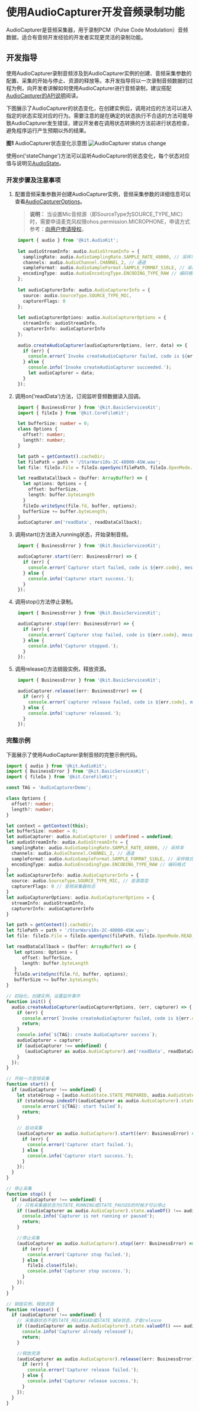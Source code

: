 # 使用AudioCapturer开发音频录制功能

AudioCapturer是音频采集器，用于录制PCM（Pulse Code Modulation）音频数据，适合有音频开发经验的开发者实现更灵活的录制功能。

## 开发指导

使用AudioCapturer录制音频涉及到AudioCapturer实例的创建、音频采集参数的配置、采集的开始与停止、资源的释放等。本开发指导将以一次录制音频数据的过程为例，向开发者讲解如何使用AudioCapturer进行音频录制，建议搭配[AudioCapturer的API说明](../../reference/apis-audio-kit/js-apis-audio.md#audiocapturer8)阅读。

下图展示了AudioCapturer的状态变化，在创建实例后，调用对应的方法可以进入指定的状态实现对应的行为。需要注意的是在确定的状态执行不合适的方法可能导致AudioCapturer发生错误，建议开发者在调用状态转换的方法前进行状态检查，避免程序运行产生预期以外的结果。

**图1** AudioCapturer状态变化示意图
![AudioCapturer status change](figures/audiocapturer-status-change.png)

使用on('stateChange')方法可以监听AudioCapturer的状态变化，每个状态对应值与说明见[AudioState](../../reference/apis-audio-kit/js-apis-audio.md#audiostate8)。

### 开发步骤及注意事项

1. 配置音频采集参数并创建AudioCapturer实例，音频采集参数的详细信息可以查看[AudioCapturerOptions](../../reference/apis-audio-kit/js-apis-audio.md#audiocaptureroptions8)。
   
   > **说明：**
   > 当设置Mic音频源（即SourceType为SOURCE_TYPE_MIC）时，需要申请麦克风权限ohos.permission.MICROPHONE，申请方式参考：[向用户申请授权](../../security/AccessToken/request-user-authorization.md)。
     
   ```ts
    import { audio } from '@kit.AudioKit';
    
    let audioStreamInfo: audio.AudioStreamInfo = {
      samplingRate: audio.AudioSamplingRate.SAMPLE_RATE_48000, // 采样率
      channels: audio.AudioChannel.CHANNEL_2, // 通道
      sampleFormat: audio.AudioSampleFormat.SAMPLE_FORMAT_S16LE, // 采样格式
      encodingType: audio.AudioEncodingType.ENCODING_TYPE_RAW // 编码格式
    };
    
    let audioCapturerInfo: audio.AudioCapturerInfo = {
      source: audio.SourceType.SOURCE_TYPE_MIC,
      capturerFlags: 0
    };
    
    let audioCapturerOptions: audio.AudioCapturerOptions = {
      streamInfo: audioStreamInfo,
      capturerInfo: audioCapturerInfo
    };
    
    audio.createAudioCapturer(audioCapturerOptions, (err, data) => {
      if (err) {
        console.error(`Invoke createAudioCapturer failed, code is ${err.code}, message is ${err.message}`);
      } else {
        console.info('Invoke createAudioCapturer succeeded.');
        let audioCapturer = data;
      }
    });
   ```

2. 调用on('readData')方法，订阅监听音频数据读入回调。
     
   ```ts
    import { BusinessError } from '@kit.BasicServicesKit';
    import { fileIo } from '@kit.CoreFileKit';

    let bufferSize: number = 0;
    class Options {
      offset?: number;
      length?: number;
    }
   
    let path = getContext().cacheDir;
    let filePath = path + '/StarWars10s-2C-48000-4SW.wav';
    let file: fileIo.File = fileIo.openSync(filePath, fileIo.OpenMode.READ_WRITE | fileIo.OpenMode.CREATE);
   
    let readDataCallback = (buffer: ArrayBuffer) => {
      let options: Options = {
        offset: bufferSize,
        length: buffer.byteLength
      }
      fileIo.writeSync(file.fd, buffer, options);
      bufferSize += buffer.byteLength;
    }
    audioCapturer.on('readData', readDataCallback);
   ```

3. 调用start()方法进入running状态，开始录制音频。
     
   ```ts
    import { BusinessError } from '@kit.BasicServicesKit';
   
    audioCapturer.start((err: BusinessError) => {
      if (err) {
        console.error(`Capturer start failed, code is ${err.code}, message is ${err.message}`);
      } else {
        console.info('Capturer start success.');
      }
    });
   ```

4. 调用stop()方法停止录制。
     
   ```ts
    import { BusinessError } from '@kit.BasicServicesKit';
   
    audioCapturer.stop((err: BusinessError) => {
      if (err) {
        console.error(`Capturer stop failed, code is ${err.code}, message is ${err.message}`);
      } else {
        console.info('Capturer stopped.');
      }
    });
   ```

5. 调用release()方法销毁实例，释放资源。
     
   ```ts
    import { BusinessError } from '@kit.BasicServicesKit';
   
    audioCapturer.release((err: BusinessError) => {
      if (err) {
        console.error(`capturer release failed, code is ${err.code}, message is ${err.message}`);
      } else {
        console.info('capturer released.');
      }
    });
   ```


### 完整示例

下面展示了使用AudioCapturer录制音频的完整示例代码。
  
```ts
import { audio } from '@kit.AudioKit';
import { BusinessError } from '@kit.BasicServicesKit';
import { fileIo } from '@kit.CoreFileKit';

const TAG = 'AudioCapturerDemo';

class Options {
  offset?: number;
  length?: number;
}

let context = getContext(this);
let bufferSize: number = 0;
let audioCapturer: audio.AudioCapturer | undefined = undefined;
let audioStreamInfo: audio.AudioStreamInfo = {
  samplingRate: audio.AudioSamplingRate.SAMPLE_RATE_48000, // 采样率
  channels: audio.AudioChannel.CHANNEL_2, // 通道
  sampleFormat: audio.AudioSampleFormat.SAMPLE_FORMAT_S16LE, // 采样格式
  encodingType: audio.AudioEncodingType.ENCODING_TYPE_RAW // 编码格式
}
let audioCapturerInfo: audio.AudioCapturerInfo = {
  source: audio.SourceType.SOURCE_TYPE_MIC, // 音源类型
  capturerFlags: 0 // 音频采集器标志
}
let audioCapturerOptions: audio.AudioCapturerOptions = {
  streamInfo: audioStreamInfo,
  capturerInfo: audioCapturerInfo
}

let path = getContext().cacheDir;
let filePath = path + '/StarWars10s-2C-48000-4SW.wav';
let file: fileIo.File = fileIo.openSync(filePath, fileIo.OpenMode.READ_WRITE | fileIo.OpenMode.CREATE);

let readDataCallback = (buffer: ArrayBuffer) => {
   let options: Options = {
      offset: bufferSize,
      length: buffer.byteLength
   }
   fileIo.writeSync(file.fd, buffer, options);
   bufferSize += buffer.byteLength;
}

// 初始化，创建实例，设置监听事件
function init() {
  audio.createAudioCapturer(audioCapturerOptions, (err, capturer) => { // 创建AudioCapturer实例
    if (err) {
      console.error(`Invoke createAudioCapturer failed, code is ${err.code}, message is ${err.message}`);
      return;
    }
    console.info(`${TAG}: create AudioCapturer success`);
    audioCapturer = capturer;
    if (audioCapturer !== undefined) {
       (audioCapturer as audio.AudioCapturer).on('readData', readDataCallback);
    }
  });
}

// 开始一次音频采集
function start() {
  if (audioCapturer !== undefined) {
    let stateGroup = [audio.AudioState.STATE_PREPARED, audio.AudioState.STATE_PAUSED, audio.AudioState.STATE_STOPPED];
    if (stateGroup.indexOf((audioCapturer as audio.AudioCapturer).state.valueOf()) === -1) { // 当且仅当状态为STATE_PREPARED、STATE_PAUSED和STATE_STOPPED之一时才能启动采集
      console.error(`${TAG}: start failed`);
      return;
    }

    // 启动采集
    (audioCapturer as audio.AudioCapturer).start((err: BusinessError) => {
      if (err) {
        console.error('Capturer start failed.');
      } else {
        console.info('Capturer start success.');
      }
    });
  }
}

// 停止采集
function stop() {
  if (audioCapturer !== undefined) {
    // 只有采集器状态为STATE_RUNNING或STATE_PAUSED的时候才可以停止
    if ((audioCapturer as audio.AudioCapturer).state.valueOf() !== audio.AudioState.STATE_RUNNING && (audioCapturer as audio.AudioCapturer).state.valueOf() !== audio.AudioState.STATE_PAUSED) {
      console.info('Capturer is not running or paused');
      return;
    }

    //停止采集
    (audioCapturer as audio.AudioCapturer).stop((err: BusinessError) => {
      if (err) {
        console.error('Capturer stop failed.');
      } else {
        fileIo.close(file);
        console.info('Capturer stop success.');
      }
    });
  }
}

// 销毁实例，释放资源
function release() {
  if (audioCapturer !== undefined) {
    // 采集器状态不是STATE_RELEASED或STATE_NEW状态，才能release
    if ((audioCapturer as audio.AudioCapturer).state.valueOf() === audio.AudioState.STATE_RELEASED || (audioCapturer as audio.AudioCapturer).state.valueOf() === audio.AudioState.STATE_NEW) {
      console.info('Capturer already released');
      return;
    }

    //释放资源
    (audioCapturer as audio.AudioCapturer).release((err: BusinessError) => {
      if (err) {
        console.error('Capturer release failed.');
      } else {
        console.info('Capturer release success.');
      }
    });
  }
}
```
